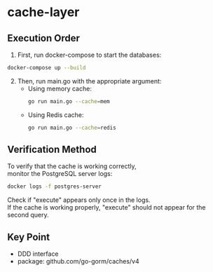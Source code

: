 # cache-layer

## Execution Order

1. First, run docker-compose to start the databases:
```bash
docker-compose up --build
```

2. Then, run main.go with the appropriate argument:
   - Using memory cache:
     ```bash
     go run main.go --cache=mem
     ```
   - Using Redis cache:
     ```bash
     go run main.go --cache=redis
     ```

## Verification Method

To verify that the cache is working correctly,  
monitor the PostgreSQL server logs:

```bash
docker logs -f postgres-server
```

Check if "execute" appears only once in the logs.  
If the cache is working properly, "execute" should not appear for the second query.

## Key Point

- DDD interface 
- package: github.com/go-gorm/caches/v4